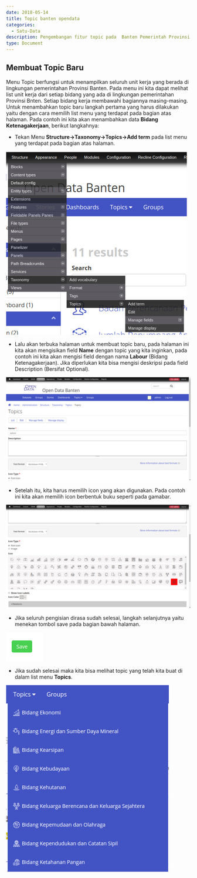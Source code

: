 ```yaml
---
date: 2018-05-14
title: Topic banten opendata
categories:
  - Satu-Data
description: Pengembangan fitur topic pada  Banten Pemerintah Provinsi Banten
type: Document
---
```


## Membuat Topic Baru

Menu Topic berfungsi untuk menampilkan seluruh unit kerja yang berada di lingkungan pemerintahan Provinsi Banten. Pada menu ini kita dapat melihat list unit kerja dari setiap bidang yang ada di lingkungan pemerintahan Provinsi Bnten. Setiap bidang kerja membawahi bagiannya masing-masing. Untuk menambahkan topic baru langkah pertama yang harus dilakukan yaitu dengan cara memilih list menu yang terdapat pada bagian atas halaman. Pada contoh ini kita akan menambahkan data **Bidang Ketenagakerjaan**, berikut langkahnya:

- Tekan Menu **Structure->Taxonomy->Topics->Add term** pada list menu yang terdapat pada bagian atas halaman.

 [![List Menu Buat tpic baru](/images/satu-data/banten-satu-data_list-menu-buat-topic-baru.png)](/images/satu-data/banten-satu-data_list-menu-buat-topic-baru.png)

- Lalu akan terbuka halaman untuk membuat topic baru, pada halaman ini kita akan mengisikan field **Name** dengan topic yang kita inginkan, pada contoh ini kita akan mengisi field dengan nama **Labour** (Bidang Ketenagakerjaan). Jika diperlukan kita bisa mengisi deskripsi pada field Description (Bersifat Optional).

 [![Mengisi Field Topic](/images/satu-data/banten-satu-data_mengisi-field-topic.png)](/images/satu-data/banten-satu-data_mengisi-field-topic.png)

- Setelah itu, kita harus memilih icon yang akan digunakan. Pada contoh ini kita akan memilih icon berbentuk buku seperti pada gamabar.

 [![LMemilih Icon](/images/satu-data/banten-satu-data_memilih-icon.png)](/images/satu-data/banten-satu-data_memilih-icon.png)

- Jika seluruh pengisian dirasa sudah selesai, langkah selanjutnya yaitu menekan tombol save pada bagian bawah halaman.

 [![Tombol Save 3](/images/satu-data/banten-satu-data_tombol-save-3.png)](/images/satu-data/banten-satu-data_tombol-save-3.png)

- Jika sudah selesai maka kita bisa melihat topic yang telah kita buat di dalam list menu **Topics**.

 [![List Topic Yang sudah dibuat](/images/satu-data/banten-satu-data_list-topic-yang-telah-dibuat.png)](/images/satu-data/banten-satu-data_list-topic-yang-telah-dibuat.png)
